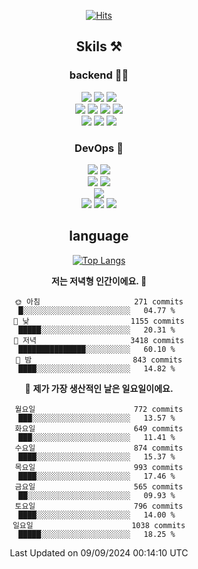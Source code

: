 <div align="center">

[![Hits](https://hits.seeyoufarm.com/api/count/incr/badge.svg?url=https%3A%2F%2Fgithub.com%2Fzxcv9203%2Fhit-counter&count_bg=%23FF7272&title_bg=%23324C2E&icon=codeigniter.svg&icon_color=%23DD5B5B&title=%EB%B0%A9%EB%AC%B8%EC%9E%90&edge_flat=false)](https://hits.seeyoufarm.com)
  
## Skils ⚒️
### backend 🧑‍💻
  
<img src="https://img.shields.io/badge/Java-FF6600?style=flat-square&logo=buymeacoffee&logoColor=white"/>
<img src="https://img.shields.io/badge/Go-0099FF?style=flat-square&logo=go&logoColor=white"/>
<img src="https://img.shields.io/badge/Kotlin-7F52FF?style=flat-square&logo=kotlin&logoColor=white"/>
  
  
<br />
  
<img src="https://img.shields.io/badge/Spring-339933?style=flat-square&logo=Spring&logoColor=white"/>
<img src="https://img.shields.io/badge/Spring Boot-339933?style=flat-square&logo=Spring Boot&logoColor=white"/>
<img src="https://img.shields.io/badge/Spring Security-339933?style=flat-square&logo=Spring Security&logoColor=white"/>
  
<img src="https://img.shields.io/badge/Spring Data JPA-339933?style=flat-square&logo=Hibernate&logoColor=white"/>

<br />
  
  <img src="https://img.shields.io/badge/mysql-0099FF?style=flat-square&logo=mysql&logoColor=white"/>
  <img src="https://img.shields.io/badge/mariadb-0099FF?style=flat-square&logo=mariadb&logoColor=white"/>
  <img src="https://img.shields.io/badge/mongoDB-47A248?style=flat-square&logo=mongodb&logoColor=white"/>
  
  
### DevOps 🚀
  
  <img src="https://img.shields.io/badge/docker-2496ED?style=flat-square&logo=docker&logoColor=white"/>
  <img src="https://img.shields.io/badge/kubernetes-326CE5?style=flat-square&logo=kubernetes&logoColor=white"/>
  
  <br />
  
  <img src="https://img.shields.io/badge/Github Actions-2088FF?style=flat-square&logo=githubactions&logoColor=white"/>
  <img src="https://img.shields.io/badge/Jenkins-D24939?style=flat-square&logo=jenkins&logoColor=white"/>
  
  
  <br />
  <img src="https://img.shields.io/badge/terraform-7B42BC?style=flat-square&logo=terraform&logoColor=white"/>
  
  <br />
  <img src="https://img.shields.io/badge/Amazon AWS-232F3E?style=flat-square&logo=Amazon AWS&logoColor=white"/>

  <img src="https://img.shields.io/badge/GCP-4285F4?style=flat-square&logo=googlecloud&logoColor=white"/>
  <img src="https://img.shields.io/badge/NCP-03C75A?style=flat-square&logo=naver&logoColor=white"/>
  
  
## language

[![Top Langs](https://github-readme-stats.vercel.app/api/top-langs/?username=zxcv9203&hide=html&exclude_repo=zxcv9203.github.io,golB&theme=grate-gatsby)](https://github.com/zxcv9203/github-readme-stats)
  
<!--START_SECTION:waka-->
**저는 저녁형 인간이에요. 🦉** 

```text
🌞 아침                     271 commits         █░░░░░░░░░░░░░░░░░░░░░░░░   04.77 % 
🌆 낮　                     1155 commits        █████░░░░░░░░░░░░░░░░░░░░   20.31 % 
🌃 저녁                     3418 commits        ███████████████░░░░░░░░░░   60.10 % 
🌙 밤　                     843 commits         ████░░░░░░░░░░░░░░░░░░░░░   14.82 % 
```
📅 **제가 가장 생산적인 날은 일요일이에요.** 

```text
월요일                      772 commits         ███░░░░░░░░░░░░░░░░░░░░░░   13.57 % 
화요일                      649 commits         ███░░░░░░░░░░░░░░░░░░░░░░   11.41 % 
수요일                      874 commits         ████░░░░░░░░░░░░░░░░░░░░░   15.37 % 
목요일                      993 commits         ████░░░░░░░░░░░░░░░░░░░░░   17.46 % 
금요일                      565 commits         ██░░░░░░░░░░░░░░░░░░░░░░░   09.93 % 
토요일                      796 commits         ████░░░░░░░░░░░░░░░░░░░░░   14.00 % 
일요일                      1038 commits        █████░░░░░░░░░░░░░░░░░░░░   18.25 % 
```



 Last Updated on 09/09/2024 00:14:10 UTC
<!--END_SECTION:waka-->
  
</div>


